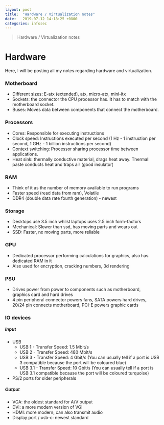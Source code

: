 ```yaml
---
layout: post
title:  "Hardware / Virtualization notes"
date:   2019-07-12 14:18:25 +0800
categories: infosec
---
```

> Hardware / Virtualization notes

# Hardware

Here, I will be posting all my notes regarding hardware and virtualization.

### Motherboard
- Different sizes: E-atx (extended), atx, micro-atx, mini-itx
- Sockets: the connector the CPU processor has. It has to match with the motherboard socket.
- Buses: Moves data between components that connect the motherboard.

### Processors
- Cores: Responsible for executing instructions
- Clock speed: Instructions executed per second (1 Hz - 1 instruction per second, 1 GHz - 1 billion instructions per second)
- Context switching: Processor sharing processor time between applications.
- Heat sink: thermally conductive material, drags heat away. Thermal paste conducts heat and traps air (good insulator)

### RAM
- Think of it as the number of memory available to run programs
- Faster speed (read data from ram), Volatile
- DDR4 (double data rate fourth generation) - newest

### Storage
- Desktops use 3.5 inch whilst laptops uses 2.5 inch form-factors
- Mechanical: Slower than ssd, has moving parts and wears out
- SSD: Faster, no moving parts, more reliable

### GPU
- Dedicated processor performing calculations for graphics, also has dedicated RAM in it
- Also used for encryption, cracking numbers, 3d rendering

### PSU
- Drives power from power to components such as motherboard, graphics card and hard drives
- 4 pin peripheral connector powers fans, SATA powers hard drives, 20/24 pin connects motherboard, PCI-E powers graphic cards

### IO devices

##### Input
- USB 
  - USB 1 - Transfer Speed: 1.5 Mbit/s
  - USB 2 - Transfer Speed: 480 Mbit/s
  - USB 3 - Transfer Speed: 4 Gbit/s (You can usually tell if a port is USB 3 compatible because the port will be coloured  blue)
  - USB 3.1 - Transfer Speed: 10 Gbit/s (You can usually tell if a port is USB 3.1 compatible because the port will be coloured turquoise)
- PS/2 ports for older peripherals

##### Output
- VGA: the oldest standard for A/V output
- DVI: a more modern version of VGI
- HDMI: more modern, can also transmit audio
- Display port / usb-c: newest standard